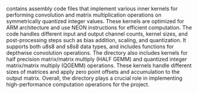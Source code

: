 contains assembly code files that implement various inner kernels for performing convolution and matrix multiplication operations on symmetrically quantized integer values. These kernels are optimized for ARM architecture and use NEON instructions for efficient computation. The code handles different input and output channel counts, kernel sizes, and post-processing steps such as bias addition, scaling, and quantization. It supports both u8s8 and s8s8 data types, and includes functions for depthwise convolution operations. The directory also includes kernels for half precision matrix/matrix multiply (HALF GEMM) and quantized integer matrix/matrix multiply (QGEMM) operations. These kernels handle different sizes of matrices and apply zero point offsets and accumulation to the output matrix. Overall, the directory plays a crucial role in implementing high-performance computation operations for the project.